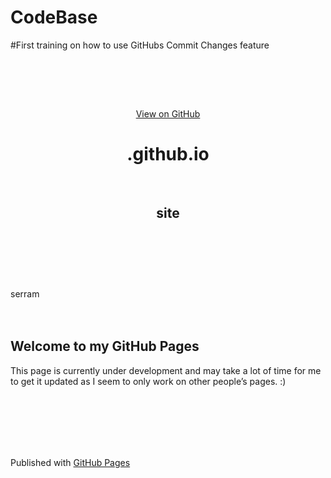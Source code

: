 # CodeBase

#First training on how to use GitHubs Commit Changes feature

<!DOCTYPE html><html lang="en-US">
  <head>    <meta charset='utf-8'>    <meta http-equiv="X-UA-Compatible" content="chrome=1">    <meta name="viewport" content="width=device-width,maximum-scale=2">    <meta name="description" content="serram.github.io : site">
    <link rel="stylesheet" type="text/css" media="screen" href="/assets/css/style.css?v=4b97ca032e32d7c2bd9d8ee0ca6c08b35e213aa4">
<!-- Begin Jekyll SEO tag v2.3.0 --><title>Welcome to my GitHub Pages | serram.github.io</title><meta property="og:title" content="Welcome to my GitHub Pages" /><meta property="og:locale" content="en_US" /><meta name="description" content="site" /><meta property="og:description" content="site" /><link rel="canonical" href="https://serram.github.io/" /><meta property="og:url" content="https://serram.github.io/" /><meta property="og:site_name" content="serram.github.io" /><script type="application/ld+json">{"name":"serram.github.io","description":"site","author":null,"@type":"WebSite","url":"https://serram.github.io/","image":null,"publisher":null,"headline":"Welcome to my GitHub Pages","dateModified":null,"datePublished":null,"sameAs":null,"mainEntityOfPage":null,"@context":"http://schema.org"}</script><!-- End Jekyll SEO tag -->
  </head>
  <body>
    <!-- HEADER -->    <div id="header_wrap" class="outer">        <header class="inner">          <a id="forkme_banner" href="https://github.com/serram/serram.github.io">View on GitHub</a>
          <h1 id="project_title">.github.io</h1>          <h2 id="project_tagline">site</h2>
                  </header>    </div>serram
    <!-- MAIN CONTENT -->    <div id="main_content_wrap" class="outer">      <section id="main_content" class="inner">        <h2 id="welcome-to-my-github-pages">Welcome to my GitHub Pages</h2>
<p>This page is currently under development and may take a lot of time for me to get it updated as I seem to only work on other people’s pages. :)</p>
      </section>    </div>
    <!-- FOOTER  -->    <div id="footer_wrap" class="outer">      <footer class="inner">                <p>Published with <a href="https://pages.github.com">GitHub Pages</a></p>      </footer>    </div>
      </body></html>
